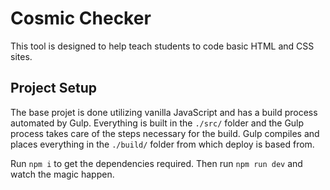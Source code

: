 # Cosmic Checker

This tool is designed to help teach students to code basic HTML and CSS sites.

## Project Setup

The base projet is done utilizing vanilla JavaScript and has a build process automated by Gulp. Everything is built in the `./src/` folder and the Gulp process takes care of the steps necessary for the build. Gulp compiles and places everything in the `./build/` folder from which deploy is based from.

Run `npm i` to get the dependencies required. Then run `npm run dev` and watch the magic happen.
